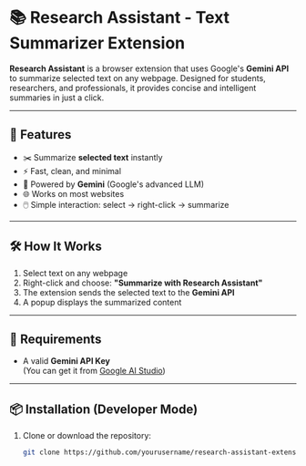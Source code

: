 # 📚 Research Assistant - Text Summarizer Extension

**Research Assistant** is a browser extension that uses Google's **Gemini API** to summarize selected text on any webpage. Designed for students, researchers, and professionals, it provides concise and intelligent summaries in just a click.

---

## 🚀 Features

- ✂️ Summarize **selected text** instantly
- ⚡ Fast, clean, and minimal
- 🧠 Powered by **Gemini** (Google's advanced LLM)
- 🌐 Works on most websites
- 🖱️ Simple interaction: select → right-click → summarize

---

## 🛠️ How It Works

1. Select text on any webpage  
2. Right-click and choose: **"Summarize with Research Assistant"**  
3. The extension sends the selected text to the **Gemini API**  
4. A popup displays the summarized content

---

## 🔐 Requirements

- A valid **Gemini API Key**  
  (You can get it from [Google AI Studio](https://aistudio.google.com/app/apikey))

---

## 📦 Installation (Developer Mode)

1. Clone or download the repository:
   ```bash
   git clone https://github.com/yourusername/research-assistant-extension.git
